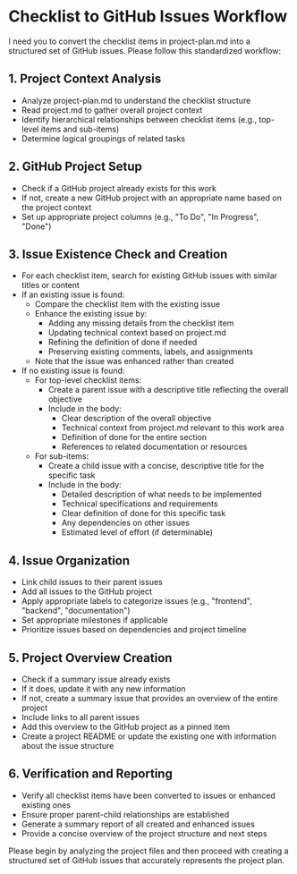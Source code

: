 # Checklist to GitHub Issues Workflow

I need you to convert the checklist items in project-plan.md into a structured set of GitHub issues. Please follow this standardized workflow:

## 1. Project Context Analysis

- Analyze project-plan.md to understand the checklist structure
- Read project.md to gather overall project context
- Identify hierarchical relationships between checklist items (e.g., top-level items and sub-items)
- Determine logical groupings of related tasks

## 2. GitHub Project Setup

- Check if a GitHub project already exists for this work
- If not, create a new GitHub project with an appropriate name based on the project context
- Set up appropriate project columns (e.g., "To Do", "In Progress", "Done")

## 3. Issue Existence Check and Creation

- For each checklist item, search for existing GitHub issues with similar titles or content
- If an existing issue is found:
  - Compare the checklist item with the existing issue
  - Enhance the existing issue by:
    - Adding any missing details from the checklist item
    - Updating technical context based on project.md
    - Refining the definition of done if needed
    - Preserving existing comments, labels, and assignments
  - Note that the issue was enhanced rather than created
- If no existing issue is found:
  - For top-level checklist items:
    - Create a parent issue with a descriptive title reflecting the overall objective
    - Include in the body:
      - Clear description of the overall objective
      - Technical context from project.md relevant to this work area
      - Definition of done for the entire section
      - References to related documentation or resources
  - For sub-items:
    - Create a child issue with a concise, descriptive title for the specific task
    - Include in the body:
      - Detailed description of what needs to be implemented
      - Technical specifications and requirements
      - Clear definition of done for this specific task
      - Any dependencies on other issues
      - Estimated level of effort (if determinable)

## 4. Issue Organization

- Link child issues to their parent issues
- Add all issues to the GitHub project
- Apply appropriate labels to categorize issues (e.g., "frontend", "backend", "documentation")
- Set appropriate milestones if applicable
- Prioritize issues based on dependencies and project timeline

## 5. Project Overview Creation

- Check if a summary issue already exists
- If it does, update it with any new information
- If not, create a summary issue that provides an overview of the entire project
- Include links to all parent issues
- Add this overview to the GitHub project as a pinned item
- Create a project README or update the existing one with information about the issue structure

## 6. Verification and Reporting

- Verify all checklist items have been converted to issues or enhanced existing ones
- Ensure proper parent-child relationships are established
- Generate a summary report of all created and enhanced issues
- Provide a concise overview of the project structure and next steps

Please begin by analyzing the project files and then proceed with creating a structured set of GitHub issues that accurately represents the project plan.
